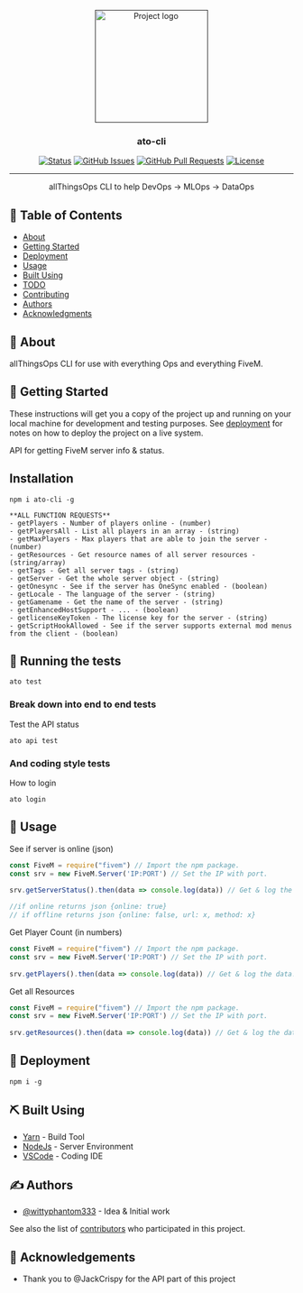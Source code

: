<p align="center">
  <a href="" rel="noopener">
 <img width=200px height=200px src="https://img.myloview.com/stickers/ato-atd-letter-logo-design-polygon-monogram-icon-vector-template-700-219339600.jpg" alt="Project logo"></a>
</p>

<h3 align="center">ato-cli</h3>

<div align="center">

[![Status](https://img.shields.io/badge/status-active-success.svg)]()
[![GitHub Issues](https://img.shields.io/github/issues/wittyphantom333/The-Documentation-Compendium.svg)](https://github.com/wittyphantom333/ato-cli/issues)
[![GitHub Pull Requests](https://img.shields.io/github/issues-pr/wittyphantom333/The-Documentation-Compendium.svg)](https://github.com/wittyphantom333/ato-cli/pulls)
[![License](https://img.shields.io/badge/license-MIT-blue.svg)](/LICENSE)

</div>

---

<p align="center"> allThingsOps CLI to help DevOps -> MLOps -> DataOps
    <br> 
</p>

## 📝 Table of Contents

- [About](#about)
- [Getting Started](#getting_started)
- [Deployment](#deployment)
- [Usage](#usage)
- [Built Using](#built_using)
- [TODO](../TODO.md)
- [Contributing](../CONTRIBUTING.md)
- [Authors](#authors)
- [Acknowledgments](#acknowledgement)

## 🧐 About <a name = "about"></a>

allThingsOps CLI for use with everything Ops and everything FiveM.

## 🏁 Getting Started <a name = "getting_started"></a>

These instructions will get you a copy of the project up and running on your local machine for development and testing purposes. See [deployment](#deployment) for notes on how to deploy the project on a live system.

API for getting FiveM server info & status.

## Installation 

```
npm i ato-cli -g
```

```
**ALL FUNCTION REQUESTS**
- getPlayers - Number of players online - (number)
- getPlayersAll - List all players in an array - (string)
- getMaxPlayers - Max players that are able to join the server - (number)
- getResources - Get resource names of all server resources - (string/array)
- getTags - Get all server tags - (string)
- getServer - Get the whole server object - (string)
- getOnesync - See if the server has OneSync enabled - (boolean)
- getLocale - The language of the server - (string)
- getGamename - Get the name of the server - (string)
- getEnhancedHostSupport - ... - (boolean)
- getlicenseKeyToken - The license key for the server - (string)
- getScriptHookAllowed - See if the server supports external mod menus from the client - (boolean)
```

## 🔧 Running the tests <a name = "tests"></a>

```
ato test
```

### Break down into end to end tests

Test the API status

```
ato api test
```

### And coding style tests

How to login

```
ato login
```

## 🎈 Usage <a name="usage"></a>

See if server is online (json)
```js
const FiveM = require("fivem") // Import the npm package.
const srv = new FiveM.Server('IP:PORT') // Set the IP with port.
 
srv.getServerStatus().then(data => console.log(data)) // Get & log the data!

//if online returns json {online: true}
// if offline returns json {online: false, url: x, method: x}
```

Get Player Count (in numbers)
```js
const FiveM = require("fivem") // Import the npm package.
const srv = new FiveM.Server('IP:PORT') // Set the IP with port.
 
srv.getPlayers().then(data => console.log(data)) // Get & log the data!
```

Get all Resources
```js
const FiveM = require("fivem") // Import the npm package.
const srv = new FiveM.Server('IP:PORT') // Set the IP with port.
 
srv.getResources().then(data => console.log(data)) // Get & log the data!
```

## 🚀 Deployment <a name = "deployment"></a>

```
npm i -g
```

## ⛏️ Built Using <a name = "built_using"></a>

- [Yarn](https://www.yarn.com/) - Build Tool
- [NodeJs](https://nodejs.org/en/) - Server Environment
- [VSCode](https://vscode.com/) - Coding IDE

## ✍️ Authors <a name = "authors"></a>

- [@wittyphantom333](https://github.com/wittyphantom333) - Idea & Initial work

See also the list of [contributors](https://github.com/wittyphantom333/The-Documentation-Compendium/contributors) who participated in this project.

## 🎉 Acknowledgements <a name = "acknowledgement"></a>

- Thank you to @JackCrispy for the API part of this project
